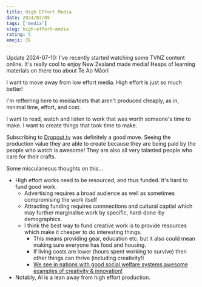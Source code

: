 ```yaml
---
title: High Effort Media
date: 2024/07/05
tags: ['media']
slug: high-effort-media
rating: 5
emoji: 📺
---
```


Update 2024-07-10: I've recently started watching some TVNZ content online. It's really cool to enjoy New Zealand made media! Heaps of learning materials on there too about Te Ao Māori

I want to move away from low effort media. High effort is just so much better!

I'm refferring here to media/texts that aren't produced cheaply, as in, minimal time, effort, and cost.

I want to read, watch and listen to work that was worth someone's time to make. 
I want to create things that took time to make.

Subscribing to [Dropout.tv](Dropout.tv) was definitely a good move.
Seeing the production value they are able to create because they are being paid by the people who watch is awesome!
They are also all very talanted people who care for their crafts.

Some misculaneous thoughts on this...
- High effort works need to be resourced, and thus funded. It's hard to fund good work.
    - Advertising requires a broad audience as well as sometimes compromising the work itself
    - Attracting funding requires connnections and cultural captial which may further marginalise work by specific, hard-done-by demographics.
    - I think the best way to fund creative work is to provide resources which make it cheaper to do interesting things.
        - This means providing gear, education etc. but it also could mean making sure everyone has food and housing.
        - If living costs are lower (hours spent working to survive) then other things can thrive (including creativity!)
        - [We see in nations with good social welfare systems awesome examples of creativity & innovation!](https://www.sciencedirect.com/science/article/pii/S2444569X22000725#sec0020)
- Notably, AI is a lean away from high effort production.

